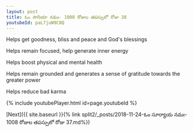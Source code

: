 ```yaml
---
layout: post
title: ఓం సానియా నమః- 1008 రోజుల తపస్సులో రోజు 38
youtubeId: paL7juW9C8Q
---
```

 
 
Helps get goodness, bliss and peace and God's blessings
 
Helps remain focused, help generate inner energy 
 
Helps boost physical and mental health 
 
Helps remain grounded and generates a sense of gratitude towards the greater power 
 
Helps reduce bad karma
 
 
 
 


{% include youtubePlayer.html id=page.youtubeId %}
 
[Next]({{ site.baseurl }}{% link  split2/_posts/2018-11-24-ఓం సూర్యాయ నమః- 1008 రోజుల తపస్సులో రోజు 37.md%})
 
